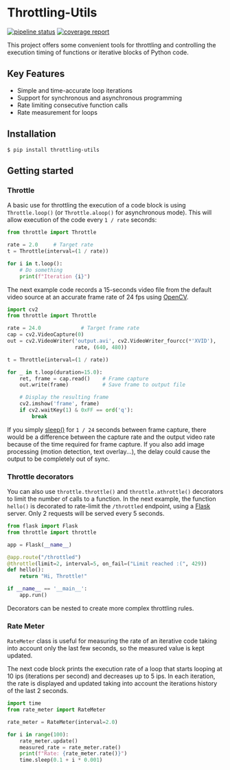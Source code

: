 Throttling-Utils
================

[![pipeline status](https://gitlab.com/flusflas/throttling-utils/badges/develop/pipeline.svg)](https://gitlab.com/flusflas/throttling-utils/pipelines)
[![coverage report](https://gitlab.com/flusflas/throttling-utils/badges/develop/coverage.svg)](https://gitlab.com/flusflas/throttling-utils)

This project offers some convenient tools for throttling and controlling
the execution timing of functions or iterative blocks of Python code.

Key Features
------------

 - Simple and time-accurate loop iterations
 - Support for synchronous and asynchronous programming
 - Rate limiting consecutive function calls
 - Rate measurement for loops

Installation
------------

``` console
$ pip install throttling-utils
```

Getting started
---------------

### Throttle

A basic use for throttling the execution of a code block is using
`Throttle.loop()` (or `Throttle.aloop()` for asynchronous mode).
This will allow execution of the code every `1 / rate` seconds:

``` python
from throttle import Throttle

rate = 2.0     # Target rate
t = Throttle(interval=(1 / rate))

for i in t.loop():
    # Do something
    print(f"Iteration {i}")
```

The next example code records a 15-seconds video file from the default
video source at an accurate frame rate of 24 fps using
[OpenCV](https://opencv-python-tutroals.readthedocs.io/en/latest/).

``` python
import cv2
from throttle import Throttle

rate = 24.0             # Target frame rate
cap = cv2.VideoCapture(0)
out = cv2.VideoWriter('output.avi', cv2.VideoWriter_fourcc(*'XVID'),
                      rate, (640, 480))

t = Throttle(interval=(1 / rate))

for _ in t.loop(duration=15.0):
    ret, frame = cap.read()    # Frame capture
    out.write(frame)           # Save frame to output file

    # Display the resulting frame
    cv2.imshow('frame', frame)
    if cv2.waitKey(1) & 0xFF == ord('q'):
        break
```

If you simply [sleep()](https://docs.python.org/3/library/time.html?highlight=time%20sleep#time.sleep)
for `1 / 24` seconds between frame capture, there would be a difference
between the capture rate and the output video rate because of the time
required for frame capture. If you also add image processing (motion
detection, text overlay...), the delay could cause the output to be
completely out of sync.

### Throttle decorators

You can also use `throttle.throttle()` and `throttle.athrottle()` decorators
to limit the number of calls to a function. In the next example, the
function `hello()` is decorated to rate-limit the `/throttled` endpoint,
using a [Flask](https://palletsprojects.com/p/flask/) server. Only 2
requests will be served every 5 seconds.

``` python
from flask import Flask
from throttle import throttle

app = Flask(__name__)

@app.route("/throttled")
@throttle(limit=2, interval=5, on_fail=("Limit reached :(", 429))
def hello():
    return "Hi, Throttle!"

if __name__ == '__main__':
    app.run()
```

Decorators can be nested to create more complex throttling rules.

### Rate Meter

`RateMeter` class is useful for measuring the rate of an iterative code
taking into account only the last few seconds, so the measured value is
kept updated.

The next code block prints the execution rate of a loop that starts
looping at 10 ips (iterations per second) and decreases up to 5 ips. In
each iteration, the rate is displayed and updated taking into account
the iterations history of the last 2 seconds.

``` python
import time
from rate_meter import RateMeter

rate_meter = RateMeter(interval=2.0)

for i in range(100):
    rate_meter.update()
    measured_rate = rate_meter.rate()
    print(f"Rate: {rate_meter.rate()}")
    time.sleep(0.1 + i * 0.001)
```
